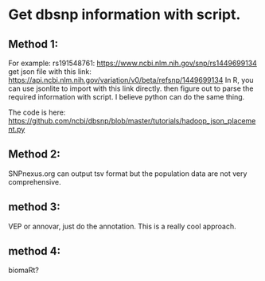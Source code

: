 # Get dbsnp information with script.
## Method 1:
For example: rs191548761: https://www.ncbi.nlm.nih.gov/snp/rs1449699134
get json file with this link: 
https://api.ncbi.nlm.nih.gov/variation/v0/beta/refsnp/1449699134
In R, you can use jsonlite to import with this link directly.
then figure out to parse the required information with script. 
I believe python can do the same thing.

The code is here:
https://github.com/ncbi/dbsnp/blob/master/tutorials/hadoop_json_placement.py

## Method 2:
SNPnexus.org
can output tsv format
but the population data are not very comprehensive.

## method 3:
VEP or annovar, just do the annotation.
This is a really cool approach.

## method 4:
biomaRt?
